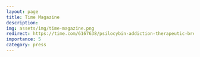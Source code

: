 ```yaml
---
layout: page
title: Time Magazine
description: 
img: assets/img/time-magazine.png
redirect: https://time.com/6167638/psilocybin-addiction-therapeutic-breakthrough/
importance: 5
category: press
---
```





